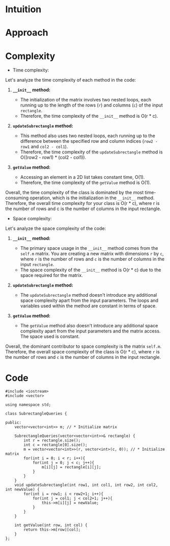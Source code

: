 # Intuition
<!-- Describe your first thoughts on how to solve this problem. -->

# Approach
<!-- Describe your approach to solving the problem. -->

# Complexity

- Time complexity:
<!-- Add your time complexity here, e.g. $$O(n)$$ -->
Let's analyze the time complexity of each method in the code:

1. **`__init__` method:**
   - The initialization of the matrix involves two nested loops, each running up to the length of the rows (`r`) and columns (`c`) of the input `rectangle`.
   - Therefore, the time complexity of the `__init__` method is O(r * c).

2. **`updateSubrectangle` method:**
   - This method also uses two nested loops, each running up to the difference between the specified row and column indices (`row2 - row1` and `col2 - col1`).
   - Therefore, the time complexity of the `updateSubrectangle` method is O((row2 - row1) * (col2 - col1)).

3. **`getValue` method:**
   - Accessing an element in a 2D list takes constant time, O(1).
   - Therefore, the time complexity of the `getValue` method is O(1).

Overall, the time complexity of the class is dominated by the most time-consuming operation, which is the initialization in the `__init__` method. Therefore, the overall time complexity for your class is O(r * c), where r is the number of rows and c is the number of columns in the input rectangle.

- Space complexity:
<!-- Add your space complexity here, e.g. $$O(n)$$ -->
Let's analyze the space complexity of the code:

1. **`__init__` method:**
   - The primary space usage in the `__init__` method comes from the `self.m` matrix. You are creating a new matrix with dimensions `r` by `c`, where `r` is the number of rows and `c` is the number of columns in the input `rectangle`.
   - The space complexity of the `__init__` method is O(r * c) due to the space required for the matrix.

2. **`updateSubrectangle` method:**
   - The `updateSubrectangle` method doesn't introduce any additional space complexity apart from the input parameters. The loops and variables used within the method are constant in terms of space.

3. **`getValue` method:**
   - The `getValue` method also doesn't introduce any additional space complexity apart from the input parameters and the matrix access. The space used is constant.

Overall, the dominant contributor to space complexity is the matrix `self.m`. Therefore, the overall space complexity of the class is O(r * c), where `r` is the number of rows and `c` is the number of columns in the input rectangle.

# Code

```
#include <iostream>
#include <vector>

using namespace std;

class SubrectangleQueries {

public:
    vector<vector<int>> m; // * Initialize matrix

    SubrectangleQueries(vector<vector<int>>& rectangle) {
        int r = rectangle.size();
        int c = rectangle[0].size();
        m = vector<vector<int>>(r, vector<int>(c, 0)); // * Initialize matrix
        for(int i = 0; i < r; i++){
            for(int j = 0; j < c; j++){
                m[i][j] = rectangle[i][j];
            }
        }
    }
    void updateSubrectangle(int row1, int col1, int row2, int col2, int newValue) {
        for(int i = row1; i < row2+1; i++){
            for(int j = col1; j < col2+1; j++){
                this->m[i][j] = newValue;
            }
        }
    }
    
    int getValue(int row, int col) {
        return this->m[row][col];
    }
};

```
